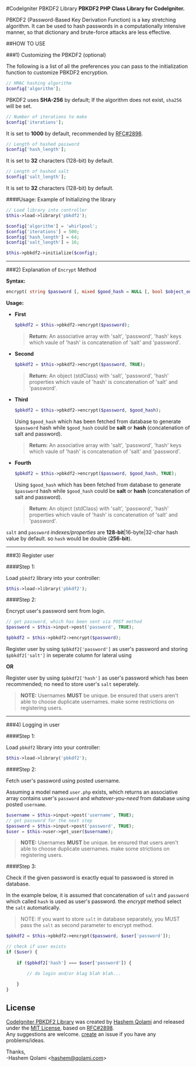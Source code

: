 #CodeIgniter PBKDF2 Library
**PBKDF2 PHP Class Library for CodeIgniter.**

PBKDF2 (Password-Based Key Derivation Function) is a key stretching algorithm.
It can be used to hash passwords in a computationally intensive manner,
so that dictionary and brute-force attacks are less effective.

##HOW TO USE

###1) Customizing the PBKDF2 (optional)

The following is a list of all the preferences you can pass to the initialization function to customize PBKDF2 encryption.

```PHP
// HMAC hashing algorithm
$config['algorithm'];
```
PBKDF2 uses **SHA-256** by default; If the algorithm does not exist, `sha256` will be set.

```PHP
// Number of iterations to make 
$config['iterations'];
```
It is set to **1000** by default, recommended by [RFC#2898](http://www.ietf.org/rfc/rfc2898.txt).

```PHP
// Length of hashed password
$config['hash_length'];
```
It is set to **32** characters (128-bit) by default.

```PHP
// Length of hashed salt
$config['salt_length'];
```
It is set to **32** characters (128-bit) by default.

####Usage:
Example of Initializing the library
```PHP
// Load library into controller
$this->load->library('pbkdf2');

$config['algorithm'] = 'whirlpool';
$config['iterations'] = 500;
$config['hash_length'] = 64;
$config['salt_length'] = 16;

$this->pbkdf2->initialize($config);
```
_ _ _

###2) Explanation of `Encrypt` Method

**Syntax:**
```PHP
encrypt( string $password [, mixed $good_hash = NULL [, bool $object_output = FALSE]] )
```

**Usage:**
* **First**

	```PHP
	$pbkdf2 = $this->pbkdf2->encrypt($password);
	```
	> **Return:**
	>An associative array with 'salt', 'password', 'hash' keys
	which vaule of 'hash' is concatenation of 'salt' and 'password'.

* **Second**

	```PHP
	$pbkdf2 = $this->pbkdf2->encrypt($password, TRUE);
	```
	> **Return:**
	>An object (stdClass) with 'salt', 'password', 'hash' properties
	which vaule of 'hash' is concatenation of 'salt' and 'password'.

* **Third**

	```PHP
	$pbkdf2 = $this->pbkdf2->encrypt($password, $good_hash);
	```
	Using `$good_hash` which has been fetched from database to generate `$password` hash while `$good_hash` could be **salt** or **hash** (concatenation of salt and password).

	> **Return:**
	>An associative array with 'salt', 'password', 'hash' keys
	which vaule of 'hash' is concatenation of 'salt' and 'password'.

* **Fourth**

	```PHP
	$pbkdf2 = $this->pbkdf2->encrypt($password, $good_hash, TRUE);
	```
	Using `$good_hash` which has been fetched from database to generate `$password` hash while `$good_hash` could be **salt** or **hash** (concatenation of salt and password).

	> **Return:**
	>An object (stdClass) with 'salt', 'password', 'hash' properties
	which vaule of 'hash' is concatenation of 'salt' and 'password'.

`salt` and `password` *indexes/properties* are **128-bit**|16-byte|32-char hash value by default. so `hash` would be double (**256-bit**).
_ _ _

###3) Register user

####Step 1:

Load `pbkdf2` library into your controller:

```PHP
$this->load->library('pbkdf2');
```

####Step 2:

Encrypt user's password sent from login.

```PHP
// get password, which has been sent via POST method
$password = $this->input->post('password', TRUE);

$pbkdf2 = $this->pbkdf2->encrypt($password);
```
Register user by using `$pbkdf2['password']` as user's password and storing `$pbkdf2['salt']` in seperate column for lateral using

**OR**

Register user by using `$pbkdf2['hash']` as user's password which has been recommended; no need to store user's `salt` seperately.

>**NOTE:** Usernames **MUST** be unique. be ensured that users aren't able to choose duplicate usernames. make some restrictions on registering users.

_ _ _

###4) Logging in user

####Step 1:

Load `pbkdf2` library into your controller:

```PHP
$this->load->library('pbkdf2');
```

####Step 2:

Fetch user's password using posted username.

Assuming a model named `user.php` exists, which returns an associative array contains user's `password` and *whatever-you-need* from database using posted `username`.

```PHP
$username = $this->input->post('username', TRUE);
// get password for the next step
$password = $this->input->post('password', TRUE);
$user = $this->user->get_user($username);
```
>**NOTE:** Usernames **MUST** be unique. be ensured that users aren't able to choose duplicate usernames. make some strictions on registering users.

####Step 3:

Check if the given password is exactly equal to passwoed is stored in database.

In the example below, it is assumed that concatenation of `salt` and `password` which called `hash` is used as user's password. the *encrypt* method select the `salt` automatically.

> NOTE: If you want to store `salt` in database separately, you MUST pass the `salt` as second parameter to encrypt method.

```PHP
$pbkdf2 = $this->pbkdf2->encrypt($password, $user['password']);

// check if user exists
if ($user) {
	
	if ($pbkdf2['hash'] === $user['password']) {

		// do login and/or blag blah blah...

	}
}
```

## License

[CodeIgniter PBKDF2 Library](https://github.com/qolami/CodeIgniter-PBKDF2-Library/) was created by [Hashem Qolami](http://qolami.com) and released under the [MIT License](http://opensource.org/licenses/MIT), based on [RFC#2898](http://www.ietf.org/rfc/rfc2898.txt).  
Any suggestions are welcome. [create](https://github.com/qolami/CodeIgniter-PBKDF2-Library/issues/new) an issue if you have any problems/ideas.

Thanks,  
-Hashem Qolami <<hashem@qolami.com>>
